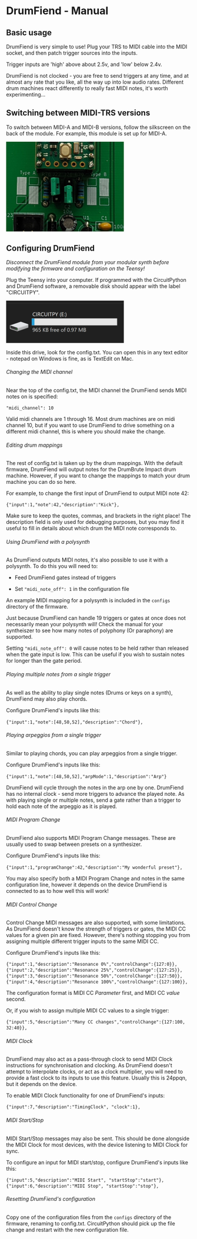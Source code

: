 # DrumFiend - Manual

## Basic usage

DrumFiend is very simple to use! Plug your TRS to MIDI cable into the MIDI socket, and then patch trigger sources into the inputs.

Trigger inputs are 'high' above about 2.5v, and 'low' below 2.4v.

DrumFiend is not clocked - you are free to send triggers at any time, and at almost any rate that you like, all the way up into low audio rates. Different drum machines react differently to really fast MIDI notes, it's worth experimenting...

## Switching between MIDI-TRS versions

To switch between MIDI-A and MIDI-B versions, follow the silkscreen on the back of the module. For example, this module is set up for MIDI-A.

<img src="images/drumfiend-midi.png" title="" alt="" width="320">

## Configuring DrumFiend

*Disconnect the DrumFiend module from your modular synth before modifying the firmware and configuration on the Teensy!*

Plug the Teensy into your computer. If programmed with the CircuitPython and DrumFiend software, a removable disk should appear with the label "CIRCUITPY".

<img src="images/firmware-1.png" title="" alt="" width="320">

Inside this drive, look for the config.txt. You can open this in any text editor - notepad on Windows is fine, as is TextEdit on Mac.

###### Changing the MIDI channel

Near the top of the config.txt, the MIDI channel the DrumFiend sends MIDI notes on is specified:

```
"midi_channel": 10
```

Valid midi channels are 1 through 16. Most drum machines are on midi channel 10, but if you want to use DrumFiend to drive something on a different midi channel, this is where you should make the change.

###### Editing drum mappings

The rest of config.txt is taken up by the drum mappings. With the default firmware, DrumFiend will output notes for the DrumBrute Impact drum machine. However, if you want to change the mappings to match your drum machine you can do so here.

For example, to change the first input of DrumFiend to output MIDI note 42:

```
{"input":1,"note":42,"description":"Kick"},
```

Make sure to keep the quotes, commas, and brackets in the right place! The description field is only used for debugging purposes, but you may find it useful to fill in details about which drum the MIDI note corresponds to.

###### Using DrumFiend with a polysynth

As DrumFiend outputs MIDI notes, it's also possible to use it with a polysynth. To do this you will need to:

- Feed DrumFiend gates instead of triggers

- Set `"midi_note_off": 1` in the configuration file

An example MIDI mapping for a polysynth is included in the `configs` directory of the firmware. 

Just because DrumFiend can handle 19 triggers or gates at once does not necessarily mean your polysynth will! Check the manual for your syntheiszer to see how many notes of polyphony (Or paraphony) are supported.

Setting `"midi_note_off": 0` will cause notes to be held rather than released when the gate input is low. This can be useful if you wish to sustain notes for longer than the gate period.

###### Playing multiple notes from a single trigger

As well as the ability to play single notes (Drums or keys on a synth), DrumFiend may also play chords.

Configure DrumFiend's inputs like this:

`{"input":1,"note":[48,50,52],"description":"Chord"},`

###### Playing arpeggios from a single trigger

Similar to playing chords, you can play arpeggios from a single trigger.

Configure DrumFiend's inputs like this:

`{"input":1,"note":[48,50,52],"arpMode":1,"description":"Arp"}`

DrumFiend will cycle through the notes in the arp one by one. DrumFiend has no internal clock - send more triggers to advance the played note. As with playing single or multiple notes, send a gate rather than a trigger to hold each note of the arpeggio as it is played.

###### MIDI Program Change

DrumFiend also supports MIDI Program Change messages. These are usually used to swap between presets on a synthesizer.

Configure DrumFiend's inputs like this:

`{"input":1,"programChange":42,"description":"My wonderful preset"},`

You may also specify both a MIDI Program Change and notes in the same configuration line, however it depends on the device DrumFiend is connected to as to how well this will work!

###### MIDI Control Change

Control Change MIDI messages are also supported, with some limitations. As DrumFiend doesn't know the strength of triggers or gates, the MIDI CC values for a given pin are fixed. However, there's nothing stopping you from assigning multiple different trigger inputs to the same MIDI CC.

Configure DrumFiend's inputs like this:

    {"input":1,"description":"Resonance 0%","controlChange":{127:0}},
    {"input":2,"description":"Resonance 25%","controlChange":{127:25}},
    {"input":3,"description":"Resonance 50%","controlChange":{127:50}},
    {"input":4,"description":"Resonance 100%","controlChange":{127:100}},

The configuration format is MIDI CC _Parameter_ first, and MIDI CC _value_ second.

Or, if you wish to assign multiple MIDI CC values to a single trigger:

    {"input":5,"description":"Many CC changes","controlChange":{127:100, 32:40}},

###### MIDI Clock

DrumFiend may also act as a pass-through clock to send MIDI Clock instructions for synchronisation and clocking. As DrumFiend doesn't attempt to interpolate clocks, or act as a clock multiplier, you will need to provide a fast clock to its inputs to use this feature. Usually this is 24ppqn, but it depends on the device.

To enable MIDI Clock functionality for one of DrumFiend's inputs:

    {"input":7,"description":"TimingClock", "clock":1},

###### MIDI Start/Stop

MIDI Start/Stop messages may also be sent. This should be done alongside the MIDI Clock for most devices, with the device listening to MIDI Clock for sync.

To configure an input for MIDI start/stop, configure DrumFiend's inputs like this:

    {"input":5,"description":"MIDI Start", "startStop":"start"},
    {"input":6,"description":"MIDI Stop", "startStop":"stop"},

###### Resetting DrumFiend's configuration

Copy one of the configuration files from the `configs` directory of the firmware, renaming to config.txt. CircuitPython should pick up the file change and restart with the new configuration file.
